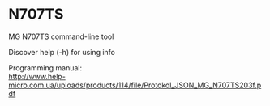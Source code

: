 # N707TS
MG N707TS command-line tool

Discover help (-h) for using info

Programming manual:<br>
http://www.help-micro.com.ua/uploads/products/114/file/Protokol_JSON_MG_N707TS203f.pdf

